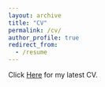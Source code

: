 ```yaml
---
layout: archive
title: "CV"
permalink: /cv/
author_profile: true
redirect_from:
  - /resume
---
```

Click [Here](https://drive.google.com/file/d/1AbfQ9DdFvXOQQhyH7CeoUfSH8gwHBcjk/view?usp=share_link) for my latest CV.
